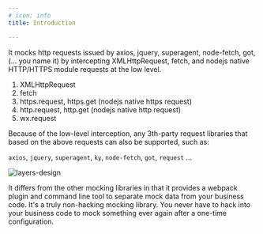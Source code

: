 ```yaml
---
# icon: info
title: Introduction

---
```

It mocks http requests issued by axios, jquery, superagent, node-fetch, got, (… you name it) by
intercepting XMLHttpRequest, fetch, and nodejs native HTTP/HTTPS module requests at the low level.

1. XMLHttpRequest <span class="iconfont icon-chrome"></span>
2. fetch <span class="iconfont icon-chrome"></span>
3. https.request, https.get (nodejs native https request) <span class="iconfont icon-nodeJS"></span>
4. http.request, http.get (nodejs native http request) <span class="iconfont icon-nodeJS"></span>
5. wx.request <span class="iconfont icon-wechat"></span>

Because of the low-level interception, any 3th-party request libraries that
based on the above requests can also be supported, such as:

`axios`, `jquery`, `superagent`, `ky`, `node-fetch`, `got`, `request` ...

![layers-design](/http-request-mock-docs/imgs/layers-design.png)

It differs from the other mocking libraries in that it provides a webpack plugin and command line tool
to separate mock data from your business code. It's a truly non-hacking mocking library. You never have
to hack into your business code to mock something ever again after a one-time configuration.

